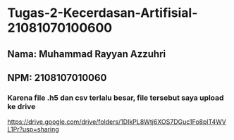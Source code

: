 # Tugas-2-Kecerdasan-Artifisial-21081070100600
## Nama: Muhammad Rayyan Azzuhri
## NPM: 2108107010060
### Karena file .h5 dan csv terlalu besar, file tersebut saya upload ke drive
https://drive.google.com/drive/folders/1DIkPL8Wtj6XOS7DGuc1Fo8plT4WVL1Pr?usp=sharing
